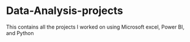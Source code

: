 # Data-Analysis-projects
This contains all the projects I worked on using Microsoft excel, Power BI, and Python
